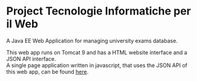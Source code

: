 # Project Tecnologie Informatiche per il Web

A Java EE Web Application for managing university exams database.

This web app runs on Tomcat 9 and has a HTML website interface
and a JSON API interface.  
A single page application written in javascript, that uses the JSON API
of this web app, can be found [here](https://github.com/homeless-sushi/tiw-2020-SPA).
